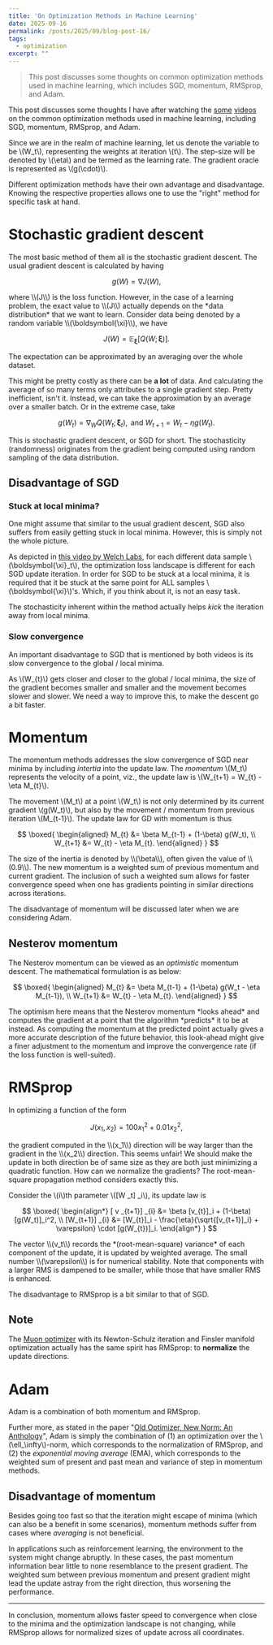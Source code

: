 ```yaml
---
title: 'On Optimization Methods in Machine Learning'
date: 2025-09-16
permalink: /posts/2025/09/blog-post-16/
tags:
  - optimization
excerpt: ""
---
```


> This post discusses some thoughts on common optimization methods used in machine learning, which includes SGD, momentum, RMSprop, and Adam.

This post discusses some thoughts I have after watching the [some](https://youtu.be/NE88eqLngkg?si=Y6f4ciVDTaJoFeZh) [videos](https://youtu.be/NE88eqLngkg?si=uM4Kmt7uYn3nzRpo) on the common optimization methods used in machine learning, including SGD, momentum, RMSprop, and Adam.

Since we are in the realm of machine learning, let us denote the variable to be \\(W_t\\), representing the weights at iteration \\(t\\). The step-size will be denoted by \\(\eta\\) and be termed as the learning rate. The gradient oracle is represented as \\(g(\cdot)\\).

Different optimization methods have their own advantage and disadvantage. Knowing the respective properties allows one to use the "right" method for specific task at hand.

# Stochastic gradient descent
The most basic method of them all is the stochastic gradient descent. The usual gradient descent is calculated by having
<p>

$$
g(W) = \nabla J(W),
$$
</p>
where \\(J\\) is the loss function. However, in the case of a learning problem, the exact value to \\(J\\) actually depends on the *data distribution* that we want to learn. Consider data being denoted by a random variable \\(\boldsymbol{\xi}\\), we have
<p>

$$
J(W) = \mathbb{E}_{\boldsymbol{\xi}}[Q(W;\boldsymbol{\xi})].
$$
</p>
The expectation can be approximated by an averaging over the whole dataset.

This might be pretty costly as there can be **a lot** of data. And calculating the average of so many terms only attributes to a single gradient step. Pretty inefficient, isn't it. Instead, we can take the approximation by an average over a smaller batch. Or in the extreme case, take
<p>

$$
g(W_t) = \nabla_W Q(W_t;\boldsymbol{\xi}_t), \text{ and } W_{t+1} = W_{t} - \eta g(W_t).
$$
</p>
This is stochastic gradient descent, or SGD for short. The stochasticity (randomness) originates from the gradient being computed using random sampling of the data distribution.

## Disadvantage of SGD
### Stuck at local minima?
One might assume that similar to the usual gradient descent, SGD also suffers from easily getting stuck in local minima. However, this is simply not the whole picture.

As depicted in [this video by Welch Labs](https://youtu.be/NrO20Jb-hy0?si=ZV1VWD79zVV76qWD), for each different data sample \\(\boldsymbol{\xi}_t\\), the optimization loss landscape is different for each SGD update iteration. In order for SGD to be stuck at a local minima, it is required that it be stuck at the same point for ALL samples \\(\boldsymbol{\xi}\\)'s. Which, if you think about it, is not an easy task.

The stochasticity inherent within the method actually helps *kick* the iteration away from local minima.

### Slow convergence
An important disadvantage to SGD that is mentioned by both videos is its slow convergence to the global / local minima.

As \\(W_{t}\\) gets closer and closer to the global / local minima, the size of the gradient becomes smaller and smaller and the movement becomes slower and slower. We need a way to improve this, to make the descent go a bit faster.

# Momentum
The momentum methods addresses the slow convergence of SGD near minima by including *intertia* into the update law. The *momentum* \\(M_t\\) represents the velocity of a point, viz., the update law is \\(W_{t+1} = W_{t} - \eta M_{t}\\).

The movement \\(M_t\\) at a point \\(W_t\\) is not only determined by its current gradient \\(g(W_t)\\), but also by the movement / momentum from previous iteration \\(M_{t-1}\\). The update law for GD with momentum is thus
<p>

$$
\boxed{
\begin{aligned}
    M_{t} &= \beta M_{t-1} + (1-\beta) g(W_t), \\
    W_{t+1} &= W_{t} - \eta M_{t}.
\end{aligned}
}
$$
</p>
The size of the inertia is denoted by \\(\beta\\), often given the value of \\(0.9\\). The new momentum is a weighted sum of previous momentum and current gradient. The inclusion of such a weighted sum allows for faster convergence speed when one has gradients pointing in similar directions across iterations.

The disadvantage of momentum will be discussed later when we are considering Adam.

## Nesterov momentum
The Nesterov momentum can be viewed as an *optimistic* momentum descent. The mathematical formulation is as below:
<p>

$$
\boxed{
\begin{aligned}
    M_{t} &= \beta M_{t-1} + (1-\beta) g(W_t - \eta M_{t-1}), \\
    W_{t+1} &= W_{t} - \eta M_{t}.
\end{aligned}
}
$$
</p>
The optimism here means that the Nesterov momentum *looks ahead* and computes the gradient at a point that the algorithm *predicts* it to be at instead. As computing the momentum at the predicted point actually gives a more accurate description of the future behavior, this look-ahead might give a finer adjustment to the momentum and improve the convergence rate (if the loss function is well-suited).

# RMSprop
In optimizing a function of the form
<p>

$$
J(x_1,x_2) = 100 x_1^2 + 0.01 x_2^2,
$$
</p>
the gradient computed in the \\(x_1\\) direction will be way larger than the gradient in the \\(x_2\\) direction. This seems unfair! We should make the update in both direction be of same size as they are both just minimizing a quadratic function. How can we normalize the gradients? The root-mean-square propagation method considers exactly this.

Consider the \\(i\\)th parameter \\([W _t] _i\\), its update law is
<p>

$$
\boxed{
\begin{align*}
    [ v _{t+1}] _{i} &= \beta [v_{t}]_i + (1-\beta) [g(W_t)]_i^2, \\
    [W_{t+1}] _{i} &= [W_{t}]_i - \frac{\eta}{\sqrt{[v_{t+1}]_i} + \varepsilon} \cdot [g(W_{t})]_i.
\end{align*}
}
$$
</p>
The vector \\(v_t\\) records the *(root-mean-square) variance* of each component of the update, it is updated by weighted average. The small number \\(\varepsilon\\) is for numerical stability. Note that components with a larger RMS is dampened to be smaller, while those that have smaller RMS is enhanced.

The disadvantage to RMSprop is a bit similar to that of SGD.

## Note
The [Muon optimizer](https://leloykun.github.io/ponder/steepest-descent-non-riemannian/) with its Newton-Schulz iteration and Finsler manifold optimization actually has the same spirit has RMSprop: to **normalize** the update directions.

# Adam
Adam is a combination of both momentum and RMSprop.

Further more, as stated in the paper "[Old Optimizer, New Norm: An Anthology](https://arxiv.org/abs/2409.20325v1)", Adam is simply the combination of (1) an optimization over the \\(\ell_\infty\\)-norm, which corresponds to the normalization of RMSprop, and (2) the *exponential moving average* (EMA), which corresponds to the weighted sum of present and past mean and variance of step in momentum methods.

## Disadvantage of momentum
Besides going too fast so that the iteration might escape of minima (which can also be a benefit in some scenarios), momentum methods suffer from cases where *averaging* is not beneficial.

In applications such as reinforcement learning, the environment to the system might change abruptly. In these cases, the past momentum information bear little to none resemblance to the present gradient. The weighted sum between previous momentum and present gradient might lead the update astray from the right direction, thus worsening the performance.

---
In conclusion, momentum allows faster speed to convergence when close to the minima and the optimization landscape is not changing, while RMSprop allows for normalized sizes of update across all coordinates.